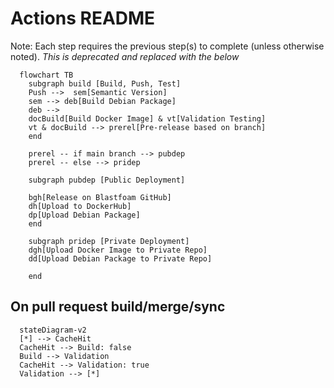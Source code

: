 # Actions README

Note: Each step requires the previous step(s) to complete (unless otherwise noted).
_This is deprecated and replaced with the below_

```mermaid
  flowchart TB
    subgraph build [Build, Push, Test]
    Push -->  sem[Semantic Version]
    sem --> deb[Build Debian Package]
    deb -->
    docBuild[Build Docker Image] & vt[Validation Testing]
    vt & docBuild --> prerel[Pre-release based on branch]
    end

    prerel -- if main branch --> pubdep
    prerel -- else --> pridep

    subgraph pubdep [Public Deployment]

    bgh[Release on Blastfoam GitHub]
    dh[Upload to DockerHub]
    dp[Upload Debian Package]
    end

    subgraph pridep [Private Deployment]
    dgh[Upload Docker Image to Private Repo]
    dd[Upload Debian Package to Private Repo]

    end
```

## On pull request build/merge/sync

```mermaid
  stateDiagram-v2
  [*] --> CacheHit
  CacheHit --> Build: false
  Build --> Validation
  CacheHit --> Validation: true
  Validation --> [*]
```
